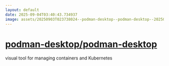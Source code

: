 ```yaml
---
layout: default
date: 2025-09-04T03:40:43.734937
image: assets/20250903T023738024--podman-desktop--podman-desktop--20250903T024653305--cropped.png
---
```


# [podman-desktop/podman-desktop](https://github.com/podman-desktop/podman-desktop)

visual tool for managing containers and Kubernetes
